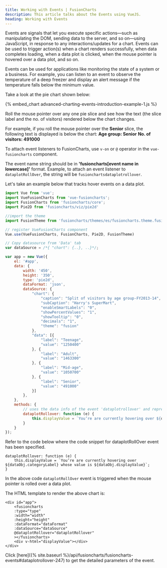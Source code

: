 ```yaml
---
title: Working with Events | FusionCharts
description: This article talks about the Events using VueJS.
heading: Working with Events
---
```


Events are signals that let you execute specific actions—such as manipulating the DOM, sending data to the server, and so on—using JavaScript, in response to any interactions/updates for a chart. Events can be used to trigger action(s) when a chart renders successfully, when data completes loading, when a data plot is clicked, when the mouse pointer is hovered over a data plot, and so on.

Events can be used for applications like monitoring the state of a system or a business. For example, you can listen to an event to observe the temperature of a deep freezer and display an alert message if the temperature falls below the minimum value.

Take a look at the pie chart shown below:

{% embed_chart advanced-charting-events-introduction-example-1.js %}

Roll the mouse pointer over any one pie slice and see how the text (the slice label and the no. of visitors) rendered below the chart changes.

For example, if you roll the mouse pointer over the __Senior__ slice, the following text is displayed is below the chart:
__Age group: Senior__
__No. of visitors: 491000__

To attach event listeners to FusionCharts, use `v-on` or `@` operator in the `vue-fusioncharts` component.

The event name string should be in **'fusioncharts[event name in lowercase]'** format. Example, to attach an event listener to `dataplotRollOver`, the string will be `fusionchartsdataplotrollover`.

Let's take an example below that tracks hover events on a data plot.

```JavaScript
import Vue from 'vue';
import VueFusionCharts from 'vue-fusioncharts';
import FusionCharts from 'fusioncharts/core';
import Pie2D from 'fusioncharts/viz/pie2d'

//import the theme
import FusionTheme from 'fusioncharts/themes/es/fusioncharts.theme.fusion'

// register VueFusionCharts component
Vue.use(VueFusionCharts, FusionCharts, Pie2D, FusionTheme)

// Copy datasource from 'Data' tab
var dataSource = /*{ "chart": {..}, ..}*/;

var app = new Vue({
    el: '#app',
    data: {
        width: '450',
        height: '350',
        type: 'pie2d',
        dataFormat: 'json',
        dataSource: {
            "chart": {
                "caption": "Split of visitors by age group-FY2013-14",
                "subCaption": "Harry's SuperMart",
                "enableSmartLabels": "0",
                "showPercentValues": "1",
                "showTooltip": "0",
                "decimals": "1",
                "theme": "fusion"
            },
            "data": [{
                "label": "Teenage",
                "value": "1250400"
            }, {
                "label": "Adult",
                "value": "1463300"
            }, {
                "label": "Mid-age",
                "value": "1050700"
            }, {
                "label": "Senior",
                "value": "491000"
            }]
        },
    },
    methods: {
        // uses the data info of the event 'dataplotrollover' and represents it
        dataplotRollover: function (e) {
			this.displayValue = `You’re are currently hovering over ${dataObj.categoryLabel} whose value is ${dataObj.displayValue}`;
		}
    }
});
```

Refer to the code below where the code snippet for dataplotRollOver event has been specified.

```
dataplotRollover: function (e) {
	this.displayValue = `You’re are currently hovering over ${dataObj.categoryLabel} whose value is ${dataObj.displayValue}`;
}
```

In the above code `dataplotRollOver` event is triggered when the mouse pointer is rolled over a data plot.

The HTML template to render the above chart is:

```
<div id="app">
    <fusioncharts
    :type="type"
    :width="width"
    :height="height"
    :dataFormat="dataFormat"
    :dataSource="dataSource"
    @dataplotRollover="dataplotRollover"
    ></fusioncharts>
    <div v-html="displayValue"></div>
</div>
```

Click [here]({% site.baseurl %}/api/fusioncharts/fusioncharts-events#dataplotrollover-247) to get the detailed parameters of the event.